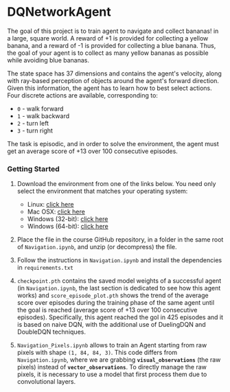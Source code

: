 # DQNetworkAgent
The goal of this project is to train agent to navigate and collect bananas! in a large, square world. 
A reward of +1 is provided for collecting a yellow banana, and a reward of -1 is provided for collecting a blue banana. Thus, the goal of your agent is to collect as many yellow bananas as possible while avoiding blue bananas.

The state space has 37 dimensions and contains the agent's velocity, along with ray-based perception of objects around the agent's forward direction. Given this information, the agent has to learn how to best select actions. Four discrete actions are available, corresponding to:
- `0` - walk forward 
- `1` - walk backward
- `2` - turn left
- `3` - turn right

The task is episodic, and in order to solve the environment, the agent must get an average score of +13 over 100 consecutive episodes.
### Getting Started

1. Download the environment from one of the links below.  You need only select the environment that matches your operating system:
    - Linux: [click here](https://s3-us-west-1.amazonaws.com/udacity-drlnd/P1/Banana/Banana_Linux.zip)
    - Mac OSX: [click here](https://s3-us-west-1.amazonaws.com/udacity-drlnd/P1/Banana/Banana.app.zip)
    - Windows (32-bit): [click here](https://s3-us-west-1.amazonaws.com/udacity-drlnd/P1/Banana/Banana_Windows_x86.zip)
    - Windows (64-bit): [click here](https://s3-us-west-1.amazonaws.com/udacity-drlnd/P1/Banana/Banana_Windows_x86_64.zip)

2. Place the file in the course GitHub repository, in a folder in the same root of `Navigation.ipynb`, and unzip (or decompress) the file. 

3. Follow the instructions in `Navigation.ipynb` and install the dependencies in `requirements.txt`

4. `checkpoint.pth` contains the saved model weights of a successful agent (in `Navigation.ipynb`, the last section is dedicated to see how this agent works) and `score_episode_plot.pth` shows the trend of the average score over episodes during the training phase of the same agent until the goal is reached (average score of +13 over 100 consecutive episodes). Specifically, this agent reached the gol in 425 episodes and it is based on naive DQN, with the additional use of DuelingDQN and DoubleDQN techniques.

5. `Navigation_Pixels.ipynb` allows to train an Agent starting from raw pixels with shape `(1, 84, 84, 3)`.  This code differs from `Navigation.ipynb`, where we are grabbing **`visual_observations`** (the raw pixels) instead of **`vector_observations`**. To directly manage the raw pixels, it is necessary to use a model that first process them due to convolutional layers.